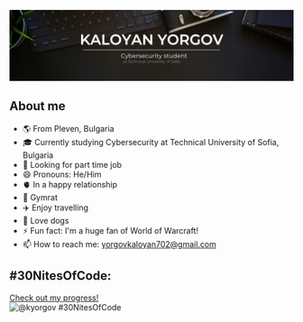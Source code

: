 ![Banner](banner.png)

## About me
- 🌎 From Pleven, Bulgaria
- 🎓 Currently studying Cybersecurity at Technical University of Sofia, Bulgaria
- 💼 Looking for part time job
- 😄 Pronouns: He/Him
- 🫀 In a happy relationship
- 💪 Gymrat
- ✈️ Enjoy travelling
- 🐶 Love dogs
- ⚡ Fun fact: I'm a huge fan of World of Warcraft!
- 📫 How to reach me: [yorgovkaloyan702@gmail.com](yorgovkaloyan702@gmail.com)

## #30NitesOfCode:
  [Check out my progress!](https://www.codedex.io/@kyorgov/30-nites-of-code)  
  ![@kyorgov #30NitesOfCode](https://www.codedex.io/api/petStatus?user=kyorgov)
